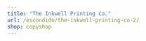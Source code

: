 ```yaml
---
title: "The Inkwell Printing Co."
url: /escondido/the-inkwell-printing-co-2/
shop: copyshop
---
```

